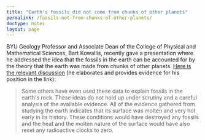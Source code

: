 ```yaml
---
title: "Earth's fossils did not come from chunks of other planets"
permalink: /fossils-not-from-chunks-of-other-planets/
doctype: notes
layout: page
---
```


BYU Geology Professor and Associate Dean of the College of Physical and Mathematical Sciences, Bart Kowallis, recently gave a presentation where he addressed the idea that the fossils in the earth can be accounted for by the theory that the earth was made from chunks of other planets. [Here is the relevant discussion](https://www.youtube.com/watch?v=gpx9nWuRZe4&t=18m52s) (he elaborates and provides evidence for his position in the link):

> Some others have even used these data to explain fossils in the earth's rock.  These ideas do not hold up under scrutiny and a careful analysis of the available evidence.  All of the evidence gathered from studying the earth indicates that its surface was molten and very hot early in its history.  These conditions would have destroyed any fossils and the heat and the molten nature of the surface would have also reset any radioactive clocks to zero.
